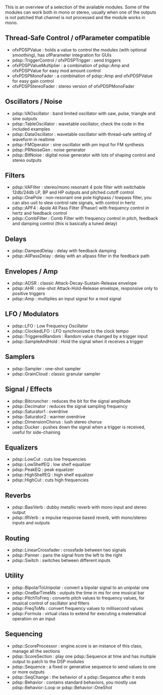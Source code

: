 
This is an overview of a selection of the available modules. Some of the modules can work both in mono or stereo, usually when one of the outputs is not patched that channel is not processed and the module works in mono.

## Thread-Safe Control / ofParameter compatible
- ofxPDSPValue : holds a value to control the modules (with optional smoothing), has ofParameter integration for GUIs
- pdsp::TriggerControl / ofxPDSPTrigger : send triggers
- ofxPDSPValueMultiplier : a combination of pdsp::Amp and ofxPDSPValue for easy mod amount control
- ofxPDSPMonoFader : a combination of pdsp::Amp and ofxPDSPValue for easy gain control
- ofxPDSPStereoFader : stereo version of ofxPDSPMonoFader

## Oscillators / Noise
- pdsp::VAOscillator : band limited oscillator with saw, pulse, triangle and sine outputs
- pdsp::TableOscillator : wavetable oscillator, check the code in the included examples
- pdsp::DataOscillator : wavetable oscillator with thread-safe setting of waveform in realtime
- pdsp::FMOperator : sine oscillator with pm input for FM synthesis
- pdsp::PRNoiseGen : noise generator
- pdsp::BitNoise : digital noise generator with lots of shaping control and stereo outputs

## Filters
- pdsp::VAFilter : stereo/mono resonant 4 pole filter with switchable 12db/24db LP, BP and HP outputs and pitched cutoff control
- pdsp::OnePole : non-resonant one pole highpass / lowpass filter, you can also usit to slew control rate signals, with control in hertz
- pdsp::APF4 : 4pole All Pass Filter (Phaser) with frequency control in hertz and feedback control
- pdsp::CombFilter : Comb Filter with frequency control in pitch, feedback and damping control (this is basically a tuned delay)

## Delays
- pdsp::DampedDelay : delay with feedback damping
- pdsp::AllPassDelay : delay with an allpass filter in the feedback path

## Envelopes / Amp
- pdsp::ADSR : classic Attack-Decay-Sustain-Release envelope
- pdsp::AHR : one-shot Attack-Hold-Release envelope, responsive only to positive triggers
- pdsp::Amp : multiplies an input signal for a mod signal

## LFO / Modulators
- pdsp::LFO : Low Frequency Oscillator
- pdsp::ClockedLFO : LFO synchronized to the clock tempo
- pdsp::TriggeredRandom : Random value changed by a trigger input
- pdsp::SampleAndHold : Hold the signal when it receives a trigger 

## Samplers
- pdsp::Sampler : one-shot sampler
- pdsp::GrainCloud : classic granular sampler

## Signal / Effects
- pdsp::Bitcruncher : reduces the bit for the signal amplitude
- pdsp::Decimator : reduces the signal sampling frequency
- pdsp::Saturator1 : overdrive 
- pdsp::Saturator2 : warmer overdrive 
- pdsp::DimensionChorus : lush stereo chorus
- pdsp::Ducker : pushes down the signal when a trigger is received, useful for side-chaining

## Equalizers
- pdsp::LowCut : cuts low frequencies
- pdsp::LowShelfEQ : low shelf equalizer
- pdsp::PeakEQ : peak equalizer
- pdsp::HighShelfEQ : high shelf equalizer
- pdsp::HighCut : cuts high frequencies

## Reverbs  
- pdsp::BasiVerb : dubby metallic reverb with mono input and stereo output 
- pdsp::IRVerb : a impulse response based reverb, with mono/stereo inputs and outputs

## Routing
- pdsp::LinearCrossfader : crossfade between two signals
- pdsp::Panner : pans the signal from the left to the right
- pdsp::Switch : switches between different inputs

## Utility
- pdsp::BipolarToUnipolar : convert a bipolar signal to an unipolar one
- pdsp::OneBarTimeMs : outputs the time in ms for one musical bar
- pdsp::PitchToFreq : converts pitch values to frequency values, for musical control of oscillator and filters
- pdsp::FreqToMs : convert frequency values to millisecond values 
- pdsp::Formula : virtual class to extend for executing a matematical operation on an input

## Sequencing
- pdsp::ScoreProcessor : engine.score is an instance of this class, manage all the sections
- pdsp::ScoreSection : play one pdsp::Sequence at time and has multiple output to patch to the DSP modules
- pdsp::Sequence : a fixed or generative sequence to send values to one or more outputs
- pdsp::SeqChange : the behavior of a pdsp::Sequence after it ends
- pdsp::Behavior : contains standard behaviors, you mostly use pdsp::Behavior::Loop or pdsp::Behavior::OneShot
